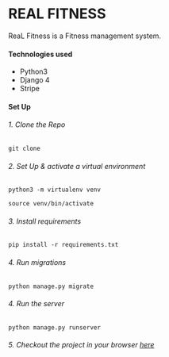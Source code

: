 # REAL FITNESS

ReaL Fitness is a Fitness management system.

#### Technologies used

- Python3
- Django 4
- Stripe

#### Set Up

###### 1. Clone the Repo

``` git clone ```

###### 2. Set Up & activate a virtual environment

```python3 -m virtualenv venv```

```source venv/bin/activate```

###### 3. Install requirements

``` pip install -r requirements.txt ```

###### 4. Run migrations

``` python manage.py migrate ```

###### 4. Run the server

``` python manage.py runserver ```

###### 5. Checkout the project in your browser [here](http://localhost:8000)